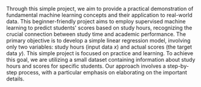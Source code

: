Through this simple project, we aim to provide a practical demonstration of fundamental machine learning concepts and their application to real-world data. This beginner-friendly project aims to employ supervised machine learning to predict students' scores based on study hours, recognizing the crucial connection between study time and academic performance. The primary objective is to develop a simple linear regression model, involving only two variables: study hours (input data $x$) and actual scores (the target data $y$). This simple project is focused on practice and learning. To achieve this goal, we are utilizing a small dataset containing information about study hours and scores for specific students. Our approach involves a step-by-step process, with a particular emphasis on elaborating on the important details.